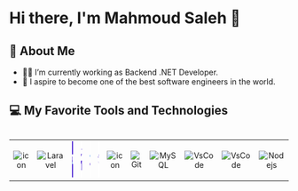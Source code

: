 # Hi there, I'm Mahmoud Saleh 👋

## 💼 About Me
- 👨‍💻 I’m currently working as Backend .NET Developer.
- 🌱 I aspire to become one of the best software engineers in the world.
  
## 💻 My Favorite Tools and Technologies

<div style="display: flex; align-items: flex-start; align: center">
<table align="center">
  <tr>
    <td align="center" width="96">
        <img src="https://techstack-generator.vercel.app/csharp-icon.svg" alt="icon" width="65" height="65" />
      <br>
<!--       C# -->
    </td>
    <td align="center"  width="96">
        <img src="https://simpleicons.org/icons/awslambda.svg" width="48" height="48" alt="Laravel" />
      <br>
<!--       LINQ -->
    </td>
    <td align="center" width="96">
        <img src="https://github.com/campusMVP/dotnetLogoPack/blob/main/dotNET/bitmap/logo_.NET_RGB_square-negative.png" alt="icon" width="65" height="65" />
      <br>
<!--       .NET -->
    </td>
     <td align="center" width="96">
        <img src="https://github.com/campusMVP/dotnetLogoPack/blob/main/ASP.NET/bitmap/logo_ASP.NET_RGB_square.png" alt="icon" width="65" height="65" />
      <br>
<!--       ASP.NET -->
    </td>
    <td align="center" width="96">
        <img src="https://github.com/campusMVP/dotnetLogoPack/blob/main/ASP.NET%20MVC/bitmap/logo_ASP.NET-MVC_RGB_square.png" alt="icon" width="65" height="65" />
      <br>
<!--       ASP.NET MVC -->
    </td>
    <td align="center" width="96">
        <img src="https://github.com/campusMVP/dotnetLogoPack/blob/main/ADO.NET%20Entity%20Framework/bitmap/logo_ADO.NET-Entity-Framework_RGB_square.png" alt="icon" width="65" height="65" />
      <br>
<!--       ADO.NET Entity-Framework -->
    </td>    
    <td align="center" width="96">
        <img src="https://techstack-generator.vercel.app/github-icon.svg" alt="icon" width="65" height="65" />
      <br>
<!--       Github -->
    </td>
    <td align="center" width="96"> 
        <img src="https://user-images.githubusercontent.com/25181517/192108372-f71d70ac-7ae6-4c0d-8395-51d8870c2ef0.png" width="48" height="48" alt="Git" />
      <br>
<!--       Git -->
    </td>
    <td align="center" width="96">
        <img src="https://skillicons.dev/icons?i=graphql" width="48" height="48" alt="MySQL" />
      <br>
<!--       GraphQL -->
    </td>
    <td align="center" width="96">
        <img src="https://skillicons.dev/icons?i=vscode" width="48" height="48" alt="VsCode" />
      <br>
<!--       VsCode -->
    </td>
    <td align="center" width="96">
        <img src="https://skillicons.dev/icons?i=visualstudio" width="48" height="48" alt="VsCode" />
      <br>
<!--       VS -->
    </td>
    <td align="center" width="96">      
        <img src="https://skillicons.dev/icons?i=jquery" width="48" height="48" alt="Nodejs" />
      <br>
<!--       JQuery -->
    </td>
  </tr>
<!--   <tr>    
    <td align="center"  width="96">
        <img src="https://skillicons.dev/icons?i=html" width="48" height="48" alt="HTML5" />
      <br>HTML5
    </td>
    <td align="center" width="96">
        <img src="https://skillicons.dev/icons?i=css" width="48" height="48" alt="css" />
      <br>CSS
    </td>
    <td align="center"  width="96">
        <img src="https://skillicons.dev/icons?i=bootstrap" width="48" height="48" alt="bootstrap" />
      <br>Bootstrap
    </td>
    <td align="center" width="96">
        <img src="https://skillicons.dev/icons?i=sass" width="48" height="48" alt="Sass" />
      <br>Sass
    </td>
    <td align="center" width="96">
        <img src="https://skillicons.dev/icons?i=tailwind" width="48" height="48" alt="tailwind" />
      <br>Tailwind
    </td>
    <td align="center" width="96">
        <img src="https://skillicons.dev/icons?i=js" alt="icon" width="65" height="65" />
      <br>JavaScript
    </td>
    <td align="center" width="96">
        <img src="https://skillicons.dev/icons?i=ts" alt="icon" width="65" height="65" />
      <br>TypeScript
    </td>
    <td align="center" width="96">
        <img src="https://skillicons.dev/icons?i=angular" alt="icon" width="65" height="65" />
      <br>Angular
    </td>
    <td align="center" width="96">
        <img src="https://skillicons.dev/icons?i=postman" width="48" height="48" alt="jQuery" />
      <br>Postman
    </td>  
  </tr> -->  
</table>
